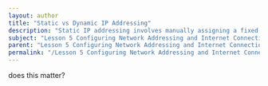 ```yaml
---
layout: author
title: "Static vs Dynamic IP Addressing"
description: "Static IP addressing involves manually assigning a fixed IP address to a device on a network, ensuring that the device retains the same IP address each time it connects. This is beneficial for devices that require a permanent address, such as servers or network printers. Dynamic IP addressing, on the other hand, uses a DHCP server to automatically assign IP addresses to devices as they join the network. This allows for easier management of IP addresses, as devices can connect and disconnect without manual configuration. While static addressing offers stability, dynamic addressing provides flexibility and efficient use of IP address resources."
subject: "Lesson 5 Configuring Network Addressing and Internet Connections"
parent: "Lesson 5 Configuring Network Addressing and Internet Connections"
permalink: "/Lesson 5 Configuring Network Addressing and Internet Connections/Static vs Dynamic IP Addressing/"
---
```


does this matter?
